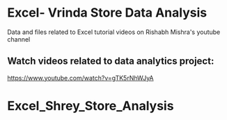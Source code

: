 # Excel- Vrinda Store Data Analysis 
Data and files related to Excel tutorial videos on Rishabh Mishra's youtube channel 

## Watch videos related to data analytics project: 
https://www.youtube.com/watch?v=gTK5rNhWJyA 
# Excel_Shrey_Store_Analysis

